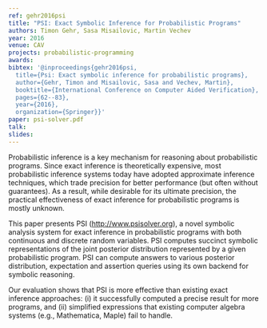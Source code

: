 ```yaml
---
ref: gehr2016psi
title: "PSI: Exact Symbolic Inference for Probabilistic Programs"
authors: Timon Gehr, Sasa Misailovic, Martin Vechev 
year: 2016
venue: CAV
projects: probabilistic-programming
awards:
bibtex: '@inproceedings{gehr2016psi,
  title={Psi: Exact symbolic inference for probabilistic programs},
  author={Gehr, Timon and Misailovic, Sasa and Vechev, Martin},
  booktitle={International Conference on Computer Aided Verification},
  pages={62--83},
  year={2016},
  organization={Springer}}'
paper: psi-solver.pdf
talk: 
slides: 
---
```


Probabilistic inference is a key mechanism for reasoning about probabilistic programs. Since exact inference is theoretically expensive, most probabilistic inference systems today have adopted approximate inference techniques, which trade precision for better performance (but often without guarantees). As a result, while desirable for its ultimate precision, the practical effectiveness of exact inference for probabilistic
programs is mostly unknown.

This paper presents PSI (http://www.psisolver.org), a novel symbolic analysis system for exact inference in probabilistic programs with both continuous and discrete random variables. PSI computes succinct symbolic representations of the joint posterior distribution represented by a given probabilistic program. PSI can compute answers to various posterior distribution, expectation and assertion queries using its own backend
for symbolic reasoning.

Our evaluation shows that PSI is more effective than existing exact inference approaches: (i) it successfully computed a precise result for more programs, and (ii) simplified expressions that existing computer algebra
systems (e.g., Mathematica, Maple) fail to handle.